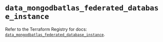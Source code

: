 # `data_mongodbatlas_federated_database_instance`

Refer to the Terraform Registry for docs: [`data_mongodbatlas_federated_database_instance`](https://registry.terraform.io/providers/mongodb/mongodbatlas/1.41.0/docs/data-sources/federated_database_instance).
